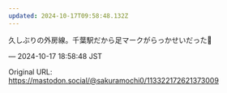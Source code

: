 ```yaml
---
updated: 2024-10-17T09:58:48.132Z
---
```


<p>久しぶりの外房線。千葉駅だから足マークがらっかせいだった🙂</p>

&mdash; 2024-10-17 18:58:48 JST

Original URL: https://mastodon.social/@sakuramochi0/113322172621373009

